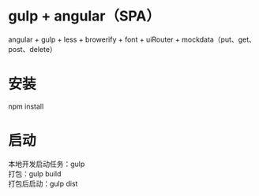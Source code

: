 # gulp + angular（SPA）
angular + gulp + less + browerify + font + uiRouter + mockdata（put、get、post、delete）
# 安装
npm install
# 启动
本地开发启动任务：gulp   
打包：gulp build   
打包后启动：gulp dist   
